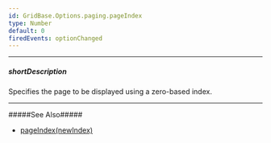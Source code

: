 ```yaml
---
id: GridBase.Options.paging.pageIndex
type: Number
default: 0
firedEvents: optionChanged
---
```

---
##### shortDescription
Specifies the page to be displayed using a zero-based index.

---
#####See Also#####
- [pageIndex(newIndex)](/api-reference/10%20UI%20Widgets/GridBase/3%20Methods/pageIndex(newIndex).md '{basewidgetpath}/Methods/#pageIndexnewIndex')